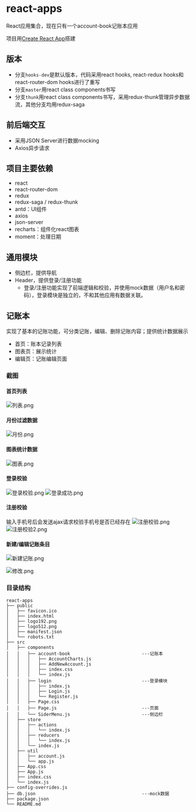 # react-apps

React应用集合，现在只有一个account-book记账本应用  

项目用[Create React App](https://github.com/facebook/create-react-app)搭建

## 版本

- 分支`hooks-dev`是默认版本，代码采用react hooks, react-redux hooks和react-router-dom hooks进行了重写
- 分支`master`用react class components书写
- 分支`thunk`用react class components书写，采用redux-thunk管理异步数据流，其他分支均用redux-saga

## 前后端交互

- 采用JSON Server进行数据mocking  
- Axios异步请求

## 项目主要依赖

- react
- react-router-dom
- redux
- redux-saga / redux-thunk
- antd：UI组件
- axios
- json-server
- recharts：组件化react图表
- moment：处理日期

## 通用模块

 - 侧边栏，提供导航
 - Header，提供登录/注册功能
   - 登录/注册功能实现了前端逻辑和校验，并使用mock数据（用户名和密码），登录模块是独立的，不和其他应用有数据关联。

## 记账本

实现了基本的记账功能，可分类记账，编辑、删除记账内容；提供统计数据展示

- 首页：账本记录列表
- 图表页：展示统计
- 编辑页：记账编辑页面

### 截图

#### 首页列表

![列表.png](https://github.com/TaraLoveCats/react-apps/raw/hooks-dev/screenshots/%E5%88%97%E8%A1%A8.png)

#### 月份过滤数据

![月份.png](https://github.com/TaraLoveCats/react-apps/raw/hooks-dev/screenshots/%E6%9C%88%E4%BB%BD.png)

#### 图表统计数据

![图表.png](https://github.com/TaraLoveCats/react-apps/raw/hooks-dev/screenshots/%E5%9B%BE%E8%A1%A8.png)

#### 登录校验

![登录校验.png](https://github.com/TaraLoveCats/react-apps/raw/hooks-dev/screenshots/%E7%99%BB%E5%BD%95%E6%A0%A1%E9%AA%8C.png)
![登录成功.png](https://github.com/TaraLoveCats/react-apps/raw/hooks-dev/screenshots/%E7%99%BB%E5%BD%95%E6%88%90%E5%8A%9F.png)

#### 注册校验

输入手机号后会发送ajax请求校验手机号是否已经存在
![注册校验.png](https://github.com/TaraLoveCats/react-apps/raw/hooks-dev/screenshots/%E6%B3%A8%E5%86%8C%E6%A0%A1%E9%AA%8C.png)
![注册校验2.png](https://github.com/TaraLoveCats/react-apps/raw/hooks-dev/screenshots/%E6%B3%A8%E5%86%8C%E6%A0%A1%E9%AA%8C2.png)

#### 新建/编辑记账条目

![新建记账.png](https://github.com/TaraLoveCats/react-apps/raw/hooks-dev/screenshots/%E6%96%B0%E5%BB%BA%E8%AE%B0%E8%B4%A6.png)

![修改.png](https://github.com/TaraLoveCats/react-apps/raw/hooks-dev/screenshots/%E4%BF%AE%E6%94%B9.png)

### 目录结构

```
react-apps
├── public
│   ├── favicon.ico
│   ├── index.html
│   ├── logo192.png
│   ├── logo512.png
│   ├── manifest.json
│   └── robots.txt
├── src
│   ├── components
│   │   ├── account-book                           ---记账本
│   │   │   ├── AccountCharts.js
│   │   │   ├── AddNewAccount.js
│   │   │   ├── index.css
│   │   │   └── index.js
│   │   ├── login                                  ---登录模块
│   │   │   ├── index.js
│   │   │   ├── Login.js
│   │   │   └── Register.js
│   │   ├── Page.css
│   │   ├── Page.js                                ---页面
│   │   └── SiderMenu.js                           ---侧边栏
│   ├── store
│   │   ├── actions
│   │   │   └── index.js
│   │   ├── reducers
│   │   │   └── index.js
│   │   └── index.js
│   ├── util
│   │   ├── account.js
│   │   └── app.js
│   ├── App.css
│   ├── App.js
│   ├── index.css
│   └── index.js
├── config-overrides.js
├── db.json                                        ---mock数据
├── package.json
└── README.md
```
